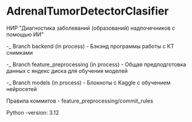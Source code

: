 # AdrenalTumorDetectorClasifier
НИР "Диагностика заболеваний (образований) надпочечников с помощью ИИ"

-_ Branch backend (in process) - Бэкэнд программы работы с КТ снимками


-_ Branch feature_preprocessing (in process) - Общая предподготовка данных с яндекс диска для обучения моделей


-_ Branch models (in process) - Блокноты с Kaggle с обучением нейросетей

Правила коммитов - feature_preprocessing/commit_rules

Python -version: 3.12

